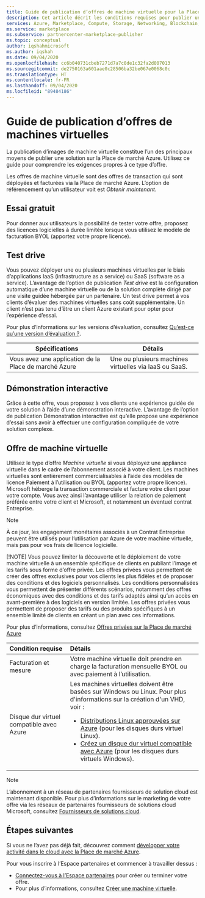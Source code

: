 ```yaml
---
title: Guide de publication d’offres de machine virtuelle pour la Place de marché Azure
description: Cet article décrit les conditions requises pour publier une machine virtuelle et un essai logiciel gratuit à déployer à partir de la Place de marché Azure.
services: Azure, Marketplace, Compute, Storage, Networking, Blockchain, Security
ms.service: marketplace
ms.subservice: partnercenter-marketplace-publisher
ms.topic: conceptual
author: iqshahmicrosoft
ms.author: iqshah
ms.date: 09/04/2020
ms.openlocfilehash: cc6b040731cbeb7271d7a7c0de1c32fa2d007013
ms.sourcegitcommit: de2750163a601aae0c28506ba32be067e0068c0c
ms.translationtype: HT
ms.contentlocale: fr-FR
ms.lasthandoff: 09/04/2020
ms.locfileid: "89484186"
---
```

# <a name="publishing-guide-for-virtual-machine-offers"></a>Guide de publication d’offres de machines virtuelles

La publication d’images de machine virtuelle constitue l’un des principaux moyens de publier une solution sur la Place de marché Azure. Utilisez ce guide pour comprendre les exigences propres à ce type d’offre. 

Les offres de machine virtuelle sont des offres de transaction qui sont déployées et facturées via la Place de marché Azure. L’option de référencement qu’un utilisateur voit est *Obtenir maintenant*.

## <a name="free-trial"></a>Essai gratuit 

Pour donner aux utilisateurs la possibilité de tester votre offre, proposez des licences logicielles à durée limitée lorsque vous utilisez le modèle de facturation BYOL (apportez votre propre licence). 

## <a name="test-drive"></a>Test drive

Vous pouvez déployer une ou plusieurs machines virtuelles par le biais d’applications IaaS (infrastructure as a service) ou SaaS (software as a service). L’avantage de l’option de publication *Test drive* est la configuration automatique d’une machine virtuelle ou de la solution complète dirigé par une visite guidée hébergée par un partenaire. Un test drive permet à vos clients d’évaluer des machines virtuelles sans coût supplémentaire. Un client n’est pas tenu d’être un client Azure existant pour opter pour l’expérience d’essai. 

Pour plus d’informations sur les versions d’évaluation, consultez [Qu’est-ce qu’une version d’évaluation ?](what-is-test-drive.md).

|Spécifications  |Détails |
|---------|---------|
| Vous avez une application de la Place de marché Azure   |  Une ou plusieurs machines virtuelles via IaaS ou SaaS.      |

## <a name="interactive-demo"></a>Démonstration interactive

Grâce à cette offre, vous proposez à vos clients une expérience guidée de votre solution à l’aide d’une démonstration interactive. L’avantage de l’option de publication Démonstration interactive est qu’elle propose une expérience d’essai sans avoir à effectuer une configuration compliquée de votre solution complexe. 

## <a name="virtual-machine-offer"></a>Offre de machine virtuelle

Utilisez le type d’offre *Machine virtuelle* si vous déployez une appliance virtuelle dans le cadre de l’abonnement associé à votre client. Les machines virtuelles sont entièrement commercialisables à l’aide des modèles de licence Paiement à l’utilisation ou BYOL (apportez votre propre licence). Microsoft héberge la transaction commerciale et facture votre client pour votre compte. Vous avez ainsi l’avantage utiliser la relation de paiement préférée entre votre client et Microsoft, et notamment un éventuel contrat Entreprise.

> [!NOTE]
> À ce jour, les engagement monétaires associés à un Contrat Entreprise peuvent être utilisés pour l’utilisation par Azure de votre machine virtuelle, mais pas pour vos frais de licence logicielle.  
> 
> [!NOTE]
> Vous pouvez limiter la découverte et le déploiement de votre machine virtuelle à un ensemble spécifique de clients en publiant l’image et les tarifs sous forme d’offre privée. Les offres privées vous permettent de créer des offres exclusives pour vos clients les plus fidèles et de proposer des conditions et des logiciels personnalisés. Les conditions personnalisées vous permettent de présenter différents scénarios, notamment des offres économiques avec des conditions et des tarifs adaptés ainsi qu’un accès en avant-première à des logiciels en version limitée. Les offres privées vous permettent de proposer des tarifs ou des produits spécifiques à un ensemble limité de clients en créant un plan avec ces informations.  
>
> Pour plus d’informations, consultez [Offres privées sur la Place de marché Azure](https://azure.microsoft.com/blog/private-offers-on-azure-marketplace)  

| Condition requise | Détails |  
|:--- |:--- | 
| Facturation et mesure | Votre machine virtuelle doit prendre en charge la facturation mensuelle BYOL ou avec paiement à l’utilisation. |  
| Disque dur virtuel compatible avec Azure | Les machines virtuelles doivent être basées sur Windows ou Linux. Pour plus d'informations sur la création d'un VHD, voir : <ul> <li>[Distributions Linux approuvées sur Azure](../virtual-machines/linux/endorsed-distros.md) (pour les disques durs virtuel Linux).</li> <li>[Créez un disque dur virtuel compatible avec Azure](./partner-center-portal/azure-vm-create-offer.md) (pour les disques durs virtuels Windows).</li> </ul> |  

>[!Note]
>L’abonnement à un réseau de partenaires fournisseurs de solution cloud est maintenant disponible. Pour plus d’informations sur le marketing de votre offre via les réseaux de partenaires fournisseurs de solutions cloud Microsoft, consultez [Fournisseurs de solutions cloud](./cloud-solution-providers.md).

## <a name="next-steps"></a>Étapes suivantes

Si vous ne l’avez pas déjà fait, découvrez comment [développer votre activité dans le cloud avec la Place de marché Azure](https://azuremarketplace.microsoft.com/sell).

Pour vous inscrire à l’Espace partenaires et commencer à travailler dessus :

- [Connectez-vous à l’Espace partenaires](https://partner.microsoft.com/dashboard/account/v3/enrollment/introduction/partnership) pour créer ou terminer votre offre.
- Pour plus d’informations, consultez [Créer une machine virtuelle](./partner-center-portal/azure-vm-create-offer.md).
